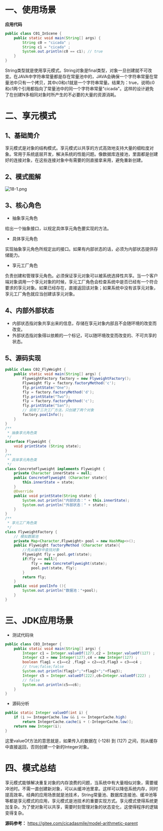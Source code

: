 # 一、使用场景

**应用代码**

```java
public class C01_InScene {
    public static void main(String[] args) {
        String c0 = "cicada" ;
        String c1 = "cicada" ;
        System.out.println(c0 == c1); // true
    }
}
```
String类型就是使用享元模式。String对象是final类型，对象一旦创建就不可改变。在JAVA中字符串常量都是存在常量池中的，JAVA会确保一个字符串常量在常量池中只有一个拷贝，其中c0和c1就是一个字符串常量。结果为：true，说明c0和c1两个引用都指向了常量池中的同一个字符串常量"cicada"。这样的设计避免了在创建N多相同对象时所产生的不必要的大量的资源消耗。

# 二、享元模式

## 1、基础简介

享元模式是对象的结构模式。享元模式以共享的方式高效地支持大量的细粒度对象。常用于系统底层开发，解决系统的性能问题。像数据库连接池，里面都是创建好的连接对象，在这些连接对象中有需要的则直接拿来用，避免重新创建。

## 2、模式图解

![](https://images.gitee.com/uploads/images/2022/0220/230120_fb2df5a8_5064118.png "18-1.png")

## 3、核心角色

- 抽象享元角色

给出一个抽象接口，以规定具体享元角色要实现的方法。

- 具体享元角色

实现抽象享元角色所规定出的接口。如果有内部状态的话，必须为内部状态提供存储能力。

- 享元工厂角色

负责创建和管理享元角色。必须保证享元对象可以被系统选择性共享。当一个客户端对象调用一个享元对象的时候，享元工厂角色会检查系统中是否已经有一个符合要求的享元对象。如果已经存在，直接返回该对象；如果系统中没有该享元对象，享元工厂角色就应当创建该享元对象。

## 4、内部外部状态

- 内部状态指对象共享出来的信息，存储在享元对象内部且不会随环境的改变而改变。
- 外部状态指对象得以依赖的一个标记，可以随环境改变而改变的、不可共享的状态。

## 5、源码实现

```java
public class C02_FlyWeight {
    public static void main(String[] args) {
        FlyweightFactory factory = new FlyweightFactory();
        Flyweight fly = factory.factoryMethod('c');
        fly.printState("One");
        fly = factory.factoryMethod('d');
        fly.printState("Two");
        fly = factory.factoryMethod('c');
        fly.printState("San");
        // 调用了三次工厂方法，只创建了两个对象
        factory.poolInfo();
    }
}
/**
 * 抽象享元角色类
 */
interface Flyweight {
    void printState (String state);
}
/**
 * 具体享元角色类
 */
class ConcreteFlyweight implements Flyweight {
    private Character innerState = null;
    public ConcreteFlyweight (Character state){
        this.innerState = state;
    }
    @Override
    public void printState(String state) {
        System.out.println("内部状态：" + this.innerState);
        System.out.println("外部状态：" + state);
    }
}
/**
 * 享元工厂角色类
 */
class FlyweightFactory {
    // 模拟数据池
    private Map<Character,Flyweight> pool = new HashMap<>();
    public Flyweight factoryMethod (Character state){
        //先从缓存中查找对象
        Flyweight fly = pool.get(state);
        if(fly == null){
            fly = new ConcreteFlyweight(state);
            pool.put(state, fly);
        }
        return fly;
    }
    public void poolInfo (){
        System.out.println("数据池："+pool);
    }
}
```

# 三、JDK应用场景

- 测试代码块

```java
public class C03_Integer {
    public static void main(String[] args) {
        Integer c1 = Integer.valueOf(127),c2 = Integer.valueOf(127) ;
        Integer c3 = new Integer(127),c4 = new Integer(127) ;
        boolean flag1 = c1==c2 ,flag2 = c2==c3,flag3 = c3==c4 ;
        // true;false;false
        System.out.println(flag1+";"+flag2+";"+flag3);
        Integer c5 = Integer.valueOf(222),c6=Integer.valueOf(222) ;
        // false
        System.out.println(c5==c6);
    }
}
```
- 源码分析

```java
public static Integer valueOf(int i) {
    if (i >= IntegerCache.low && i <= IntegerCache.high)
        return IntegerCache.cache[i + (-IntegerCache.low)];
    return new Integer(i);
}
```

这里valueOf方法的意思就是，如果传入的数据在 (-128) 到 (127) 之间，则从缓存中直接返回，否则创建一个新的Integer对象。

# 四、模式总结

享元模式能够解决重复对象的内存浪费的问题，当系统中有大量相似对象，需要缓冲池时。不需一直创建新对象，可以从缓冲池里拿。这样可以降低系统内存，同时提高效率。经典的应用场景就是池技术，String常量池、数据库连接池、缓冲池等等都是享元模式的应用，享元模式是池技术的重要实现方式。享元模式使得系统更加复杂。为了使对象可以共享，需要时刻管理对象的状态变化，这使得程序的逻辑变得复杂。

**源码参考：** https://gitee.com/cicadasmile/model-arithmetic-parent